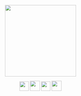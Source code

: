 <p align="center">
  <img height="230" src="https://sun9-58.userapi.com/impg/rbWN1J9Jp5c9oLuT--Qin1QOVwyzcQgJCASntQ/aFISoIwTjEc.jpg?size=1440x802&quality=96&sign=1e61b0b141630a39585aa0be26c4198c&type=album">
<p>

<p align="center">
  <a href="https://vk.com/raitonoberu"><img width="30" src="https://cdn0.iconfinder.com/data/icons/popular-services-brands/512/vkontakte-512.png"></a>
  <a href="https://t.me/raitonoberu"><img width="32" src="https://cdn0.iconfinder.com/data/icons/social-media-2092/100/social-56-512.png"></a>
  <a href="https://www.instagram.com/raiton0beru"><img width="30" src="https://cdn0.iconfinder.com/data/icons/social-media-circle-6/1024/instagram-512.png"></a>
  <a href="https://twitter.com/raiton0beru"><img width="32" src="https://cdn3.iconfinder.com/data/icons/free-social-icons/67/twitter_circle_color-512.png"></a>
</p>
